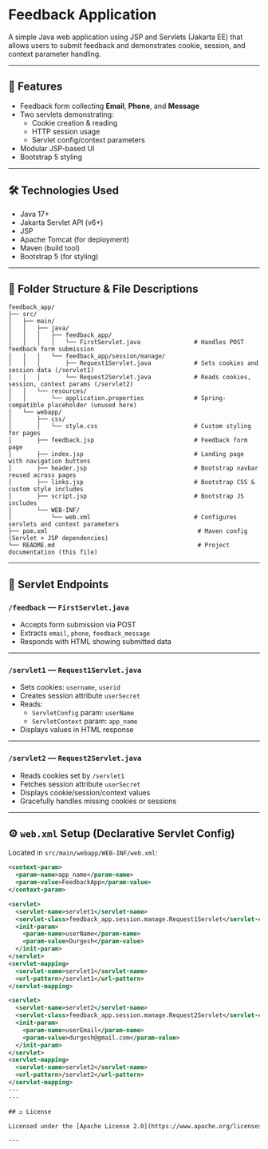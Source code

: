# Feedback Application

A simple Java web application using JSP and Servlets (Jakarta EE) that allows users to submit feedback and demonstrates cookie, session, and context parameter handling.

---

## 🌟 Features

- Feedback form collecting **Email**, **Phone**, and **Message**
- Two servlets demonstrating:
  - Cookie creation & reading
  - HTTP session usage
  - Servlet config/context parameters
- Modular JSP-based UI
- Bootstrap 5 styling

---

## 🛠 Technologies Used

- Java 17+
- Jakarta Servlet API (v6+)
- JSP
- Apache Tomcat (for deployment)
- Maven (build tool)
- Bootstrap 5 (for styling)

---

## 📁 Folder Structure & File Descriptions
```
feedback_app/
├── src/
│   ├── main/
│   │   ├── java/
│   │   │   ├── feedback_app/
│   │   │   │   └── FirstServlet.java               # Handles POST feedback form submission
│   │   │   └── feedback_app/session/manage/
│   │   │       ├── Request1Servlet.java            # Sets cookies and session data (/servlet1)
│   │   │       └── Request2Servlet.java            # Reads cookies, session, context params (/servlet2)
│   │   └── resources/
│   │       └── application.properties              # Spring-compatible placeholder (unused here)
│   └── webapp/
│       ├── css/
│       │   └── style.css                           # Custom styling for pages
│       ├── feedback.jsp                            # Feedback form page
│       ├── index.jsp                               # Landing page with navigation buttons
│       ├── header.jsp                              # Bootstrap navbar reused across pages
│       ├── links.jsp                               # Bootstrap CSS & custom style includes
│       ├── script.jsp                              # Bootstrap JS includes
│       └── WEB-INF/
│           └── web.xml                             # Configures servlets and context parameters
├── pom.xml                                          # Maven config (Servlet + JSP dependencies)
└── README.md                                        # Project documentation (this file)
```

---

## 📑 Servlet Endpoints

### `/feedback` — `FirstServlet.java`
- Accepts form submission via POST
- Extracts `email`, `phone`, `feedback_message`
- Responds with HTML showing submitted data

---

### `/servlet1` — `Request1Servlet.java`
- Sets cookies: `username`, `userid`
- Creates session attribute `userSecret`
- Reads:
  - `ServletConfig` param: `userName`
  - `ServletContext` param: `app_name`
- Displays values in HTML response

---

### `/servlet2` — `Request2Servlet.java`
- Reads cookies set by `/servlet1`
- Fetches session attribute `userSecret`
- Displays cookie/session/context values
- Gracefully handles missing cookies or sessions

---

## ⚙️ `web.xml` Setup (Declarative Servlet Config)

Located in `src/main/webapp/WEB-INF/web.xml`:

```xml
<context-param>
  <param-name>app_name</param-name>
  <param-value>FeedbackApp</param-value>
</context-param>

<servlet>
  <servlet-name>servlet1</servlet-name>
  <servlet-class>feedback_app.session.manage.Request1Servlet</servlet-class>
  <init-param>
    <param-name>userName</param-name>
    <param-value>Durgesh</param-value>
  </init-param>
</servlet>
<servlet-mapping>
  <servlet-name>servlet1</servlet-name>
  <url-pattern>/servlet1</url-pattern>
</servlet-mapping>

<servlet>
  <servlet-name>servlet2</servlet-name>
  <servlet-class>feedback_app.session.manage.Request2Servlet</servlet-class>
  <init-param>
    <param-name>userEmail</param-name>
    <param-value>durgesh@gmail.com</param-value>
  </init-param>
</servlet>
<servlet-mapping>
  <servlet-name>servlet2</servlet-name>
  <url-pattern>/servlet2</url-pattern>
</servlet-mapping>
---
---

## ⚖️ License

Licensed under the [Apache License 2.0](https://www.apache.org/licenses/LICENSE-2.0)

---
